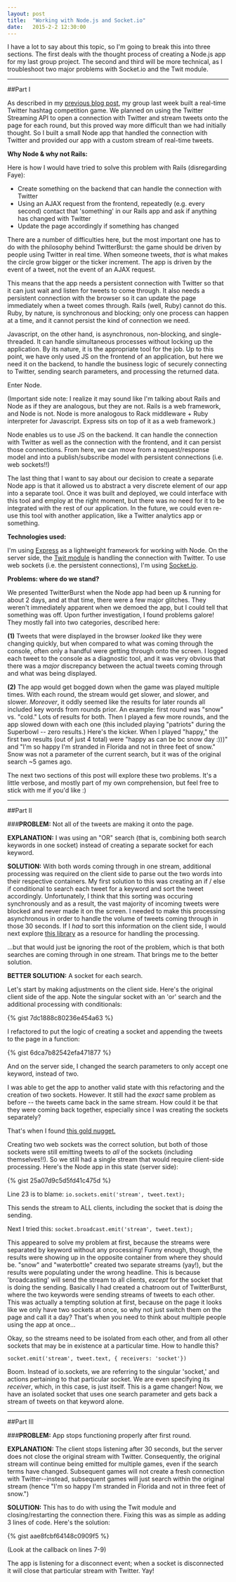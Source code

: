 ```yaml
---
layout: post
title:  "Working with Node.js and Socket.io"
date:   2015-2-2 12:30:00
---
```


I have a lot to say about this topic, so I'm going to break this into three sections. The first deals with the thought process of creating a Node.js app for my last group project. The second and third will be more technical, as I troubleshoot two major problems with Socket.io and the Twit module.


-----

##Part I

As described in my [previous blog post](http://emilymcafee.github.io/2015/01/31/twitter-burst.html), my group last week built a real-time Twitter hashtag competition game. We planned on using the Twitter Streaming API to open a connection with Twitter and stream tweets onto the page for each round, but this proved way more difficult than we had initially thought. So I built a small Node app that handled the connection with Twitter and provided our app with a custom stream of real-time tweets.

**Why Node & why not Rails:**

Here is how I would have tried to solve this problem with Rails (disregarding Faye):

-	Create something on the backend that can handle the connection with Twitter
-	Using an AJAX request from the frontend, repeatedly (e.g. every second) contact that 'something' in our Rails app and ask if anything has changed with Twitter
-	Update the page accordingly if something has changed

There are a number of difficulties here, but the most important one has to do with the philosophy behind TwitterBurst: the game should be driven by people using Twitter in real time. When someone tweets, *that* is what makes the circle grow bigger or the ticker increment. The app is driven by the event of a tweet, not the event of an AJAX request.

This means that the app needs a persistent connection with Twitter so that it can just wait and listen for tweets to come through. It also needs a persistent connection with the browser so it can update the page immediately when a tweet comes through. Rails (well, Ruby) cannot do this. Ruby, by nature, is synchronous and blocking; only one process can happen at a time, and it cannot persist the kind of connection we need. 

Javascript, on the other hand, is asynchronous, non-blocking, and single-threaded. It can handle simultaneous processes without locking up the application. By its nature, it is the appropriate tool for the job. Up to this point, we have only used JS on the frontend of an application, but here we need it on the backend, to handle the business logic of securely connecting to Twitter, sending search parameters, and processing the returned data. 

Enter Node.

(Important side note: I realize it may sound like I'm talking about Rails and Node as if they are analogous, but they are not. Rails is a web framework, and Node is not. Node is more analogous to Rack middleware + Ruby interpreter for Javascript. Express sits on top of it as a web framework.)

Node enables us to use JS on the backend. It can handle the connection with Twitter as well as the connection with the frontend, and it can persist those connections. From here, we can move from a request/response model and into a publish/subscribe model with persistent connections (i.e. web sockets!!)

The last thing that I want to say about our decision to create a separate Node app is that it allowed us to abstract a very discrete element of our app into a separate tool. Once it was built and deployed, we could interface with this tool and employ at the right moment, but there was no need for it to be integrated with the rest of our application. In the future, we could even re-use this tool with another application, like a Twitter analytics app or something.


**Technologies used:**

I'm using [Express](http://expressjs.com/) as a lightweight framework for working with Node. On the server side, the [Twit module](https://github.com/ttezel/twit) is handling the connection with Twitter. To use web sockets (i.e. the persistent connections), I'm using [Socket.io](https://github.com/Automattic/socket.io).

**Problems: where do we stand?**

We presented TwitterBurst when the Node app had been up & running for about 2 days, and at that time, there were a few major glitches. They weren't immediately apparent when we demoed the app, but I could tell that something was off. Upon further investigation, I found problems galore! They mostly fall into two categories, described here:

**(1)** Tweets that were displayed in the browser *looked* like they were changing quickly, but when compared to what was coming through the console, often only a handful were getting through onto the screen. I logged each tweet to the console as a diagnostic tool, and it was very obvious that there was a *major* discrepancy between the actual tweets coming through and what was being displayed.

**(2)** The app would get bogged down when the game was played multiple times. With each round, the stream would get slower, and slower, and slower. *Moreover*, it oddly seemed like the results for later rounds all included key words from rounds prior. An example: first round was "snow" vs. "cold." Lots of results for both. Then I played a few more rounds, and the app slowed down with each one (this included playing "patriots" during the Superbowl -- zero results.) Here's the kicker. When I played "happy," the first two results (out of just 4 total) were "happy as can be bc snow day :)))" and "I'm so happy I'm stranded in Florida and not in three feet of snow." Snow was not a parameter of the current search, but it was of the original search ~5 games ago.

The next two sections of this post will explore these two problems. It's a little verbose, and mostly part of my own comprehension, but feel free to stick with me if you'd like :)

----

##Part II

###**PROBLEM:** Not all of the tweets are making it onto the page.

**EXPLANATION:** I was using an "OR" search (that is, combining both search keywords in one socket) instead of creating a separate socket for each keyword.
	
**SOLUTION:**
With both words coming through in one stream, additional processing was required on the client side to parse out the two words into their respective containers. My first solution to this was creating an if / else if conditional to search each tweet for a keyword and sort the tweet accordingly. Unfortunately, I think that this sorting was occuring synchronously and as a result, the vast majority of incoming tweets were blocked and never made it on the screen. I needed to make this processing asynchronous in order to handle the volume of tweets coming through in those 30 seconds. If I *had* to sort this information on the client side, I would next explore [this library](https://github.com/caolan/async) as a resource for handling the processing.

...but that would just be ignoring the root of the problem, which is that both searches are coming through in one stream. That brings me to the better solution.

**BETTER SOLUTION:** A socket for each search.

Let's start by making adjustments on the client side. Here's the original client side of the app. Note the singular socket with an 'or' search and the additional processing with conditionals:

{% gist 7dc1888c80236e454a63 %}

I refactored to put the logic of creating a socket and appending the tweets to the page in a function:

{% gist 6dca7b82542efa471877 %}

And on the server side, I changed the search parameters to only accept one keyword, instead of two.

I was able to get the app to another valid state with this refactoring and the creation of two sockets. However. It still had the *exact* same problem as before -- the tweets came back in the same stream. How could it be that they were coming back together, especially since I was creating the sockets separately? 

That's when I found [this gold nugget.](https://github.com/Automattic/socket.io/wiki/How-do-I-send-a-response-to-all-clients-except-sender%3F)

Creating two web sockets was the correct solution, but both of those sockets were still emitting tweets to *all* of the sockets (including themselves!!). So we still had a single stream that would require client-side processing. Here's the Node app in this state (server side):

{% gist 25a07d9c5d5fd41c475d %}

Line 23 is to blame: `io.sockets.emit('stream', tweet.text);`

This sends the stream to ALL clients, including the socket that is *doing* the sending.

Next I tried this:
`socket.broadcast.emit('stream', tweet.text);`

This appeared to solve my problem at first, because the streams were separated by keyword without any processing! Funny enough, though, the results were showing up in the opposite container from where they should be. "snow" and "waterbottle" created two separate streams (yay!), but the results were populating under the wrong headline. This is because 'broadcasting' will send the stream to all clients, *except* for the socket that is doing the sending. Basically I had created a chatroom out of TwitterBurst, where the two keywords were sending streams of tweets to each other. This was actually a tempting solution at first, because on the page it looks like we only have two sockets at once, so why not just switch them on the page and call it a day? That's when you need to think about multiple people using the app at once...

Okay, so the streams need to be isolated from each other, and from all other sockets that may be in existence at a particular time. How to handle this?

`socket.emit('stream', tweet.text, { receivers: 'socket'})`

Boom. Instead of io.sockets, we are referring to the singular 'socket,' and actions pertaining to that particular socket. We are even specifying its *receiver*, which, in this case, is just itself. This is a game changer! Now, we have an isolated socket that uses one search parameter and gets back a stream of tweets on that keyword alone.

-----

##Part III

###**PROBLEM:** App stops functioning properly after first round.

**EXPLANATION:** The client stops listening after 30 seconds, but the server does not close the original stream with Twitter. Consequently, the original stream will continue being emitted for multiple games, even if the search terms have changed. Subsequent games will not create a fresh connection with Twitter--instead, subsequent games will just search within the original stream (hence "I'm so happy I'm stranded in Florida and not in three feet of snow.") 

**SOLUTION:** This has to do with using the Twit module and closing/restarting the connection there. Fixing this was as simple as adding 3 lines of code. Here's the solution:

{% gist aae8fcbf64148c0909f5 %}

(Look at the callback on lines 7-9)

The app is listening for a disconnect event; when a socket is disconnected it will close that particular stream with Twitter. Yay!



